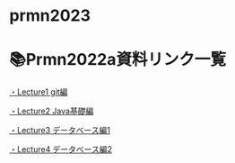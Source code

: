 # prmn2023

# 📚Prmn2022a資料リンク一覧

[・Lecture1 git編](Lecture/Lecture1.md)

[・Lecture2 Java基礎編](Lecture/lecture2.md)

[・Lecture3 データベース編1](Lecture/lecture3.md)

[・Lecture4 データベース編2](Lecture/lecture3.md)

